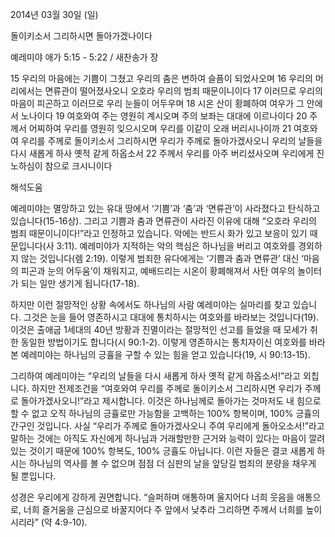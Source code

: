 2014년 03월 30일 (일)

돌이키소서 그리하시면 돌아가겠나이다



예레미야 애가 5:15 - 5:22 / 새찬송가  장


15 우리의 마음에는 기쁨이 그쳤고 우리의 춤은 변하여 슬픔이 되었사오며 16 우리의 머리에서는 면류관이 떨어졌사오니 오호라 우리의 범죄 때문이니이다 17 이러므로 우리의 마음이 피곤하고 이러므로 우리 눈들이 어두우며 18 시온 산이 황폐하여 여우가 그 안에서 노나이다 19 여호와여 주는 영원히 계시오며 주의 보좌는 대대에 이르나이다 20 주께서 어찌하여 우리를 영원히 잊으시오며 우리를 이같이 오래 버리시나이까 21 여호와여 우리를 주께로 돌이키소서 그리하시면 우리가 주께로 돌아가겠사오니 우리의 날들을 다시 새롭게 하사 옛적 같게 하옵소서 22 주께서 우리를 아주 버리셨사오며 우리에게 진노하심이 참으로 크시니이다

해석도움





예레미야는 멸망하고 있는 유대 땅에서 ‘기쁨’과 ‘춤’과 ‘면류관’이 사라졌다고 탄식하고 있습니다(15-16상). 그리고 기쁨과 춤과 면류관이 사라진 이유에 대해 “오호라 우리의 범죄 때문이니이다!”라고 인정하고 있습니다. 악에는 반드시 화가 있고 보응이 있기 때문입니다(사 3:11). 예레미야가 지적하는 악의 핵심은 하나님을 버리고 여호와를 경외하지 않는 것입니다(렘 2:19). 이렇게 범죄한 유다에게는 ‘기쁨과 춤과 면류관’ 대신 ‘마음의 피곤과 눈의 어두움’이 채워지고, 예배드리는 시온이 황폐해져서 사탄 여우의 놀이터가 되는 일만 생기게 됩니다(17-18). 

하지만 이런 절망적인 상황 속에서도 하나님의 사람 예레미야는 실마리를 찾고 있습니다. 그것은 눈을 들어 영존하시고 대대에 통치하시는 여호와를 바라보는 것입니다(19). 이것은 출애굽 1세대의 40년 방황과 진멸이라는 절망적인 선고를 들었을 때 모세가 취한 동일한 방법이기도 합니다(시 90:1-2). 이렇게 영존하시는 통치자이신 여호와를 바라본 예레미야는 하나님의 긍휼을 구할 수 있는 힘을 얻고 있습니다(19, 시 90:13-15).

그리하여 예레미야는 “우리의 날들을 다시 새롭게 하사 옛적 같게 하옵소서!”라고 외칩니다. 하지만 전제조건을  “여호와여 우리를 주께로 돌이키소서 그리하시면 우리가 주께로 돌아가겠사오니!”라고 제시합니다. 이것은 하나님께로 돌아가는 것마저도 내 힘으로 할 수 없고 오직 하나님의 긍휼로만 가능함을 고백하는 100% 항복이며, 100% 긍휼의 간구인 것입니다. 사실 “우리가 주께로 돌아가겠사오니 주여 우리에게 돌아오소서!”라고 말하는 것에는 아직도 자신에게 하나님과 거래할만한 근거와 능력이 있다는 마음이 깔려있는 것이기 때문에 100% 항복도, 100% 긍휼도 아닙니다. 이런 자들은 결코 새롭게 하시는 하나님의 역사를 볼 수 없으며 점점 더 심판의 날을 앞당길 범죄의 분량을 채우게 될 뿐입니다.   

성경은 우리에게 강하게 권면합니다. 
“슬퍼하며 애통하며 울지어다 너희 웃음을 애통으로, 너희 즐거움을 근심으로 바꿀지어다 주 앞에서 낮추라 그리하면 주께서 너희를 높이시리라” (약 4:9-10).